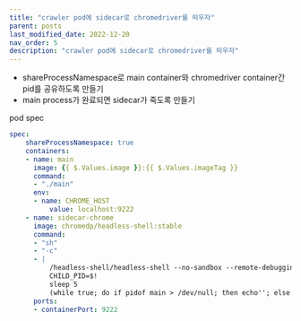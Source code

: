 ```yaml
---
title: "crawler pod에 sidecar로 chromedriver를 띄우자"
parent: posts
last_modified_date: 2022-12-20
nav_order: 5
description: "crawler pod에 sidecar로 chromedriver를 띄우자"
---
```


- shareProcessNamespace로 main container와 chromedriver container간 pid를 공유하도록 만들기
- main process가 완료되면 sidecar가 죽도록 만들기

pod spec
```yaml
spec:
    shareProcessNamespace: true
    containers:
    - name: main
      image: {{ $.Values.image }}:{{ $.Values.imageTag }}
      command:
      - "./main"
      env:
      - name: CHROME_HOST
          value: localhost:9222
    - name: sidecar-chrome
      image: chromedp/headless-shell:stable
      command:
      - "sh"
      - "-c"
      - |
          /headless-shell/headless-shell --no-sandbox --remote-debugging-address=0.0.0.0 --remote-debugging-port=9222 --disable-dev-shm-usage &
          CHILD_PID=$!
          sleep 5
          (while true; do if pidof main > /dev/null; then echo''; else kill $CHILD_PID; exit 0; fi; sleep 1; done) # main process 눈팅하면서 죽으면 headless-shell 종료
      ports:
      - containerPort: 9222
```
